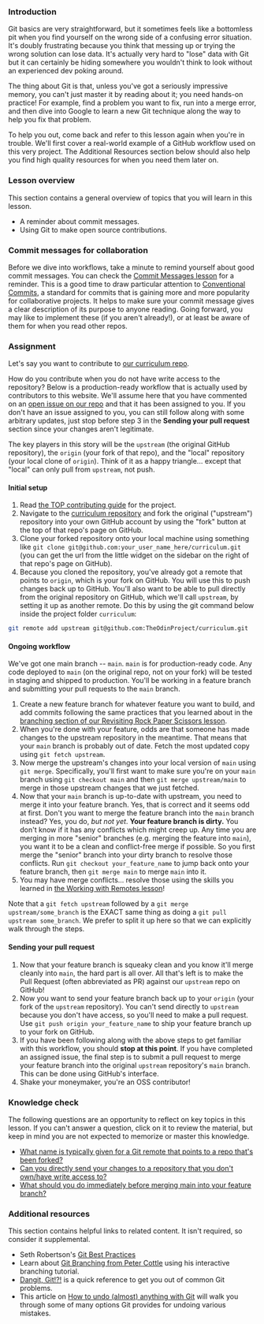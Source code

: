 ### Introduction

Git basics are very straightforward, but it sometimes feels like a bottomless pit when you find yourself on the wrong side of a confusing error situation. It's doubly frustrating because you think that messing up or trying the wrong solution can lose data. It's actually very hard to "lose" data with Git but it can certainly be hiding somewhere you wouldn't think to look without an experienced dev poking around.

The thing about Git is that, unless you've got a seriously impressive memory, you can't just master it by reading about it; you need hands-on practice! For example, find a problem you want to fix, run into a merge error, and then dive into Google to learn a new Git technique along the way to help you fix that problem.

To help you out, come back and refer to this lesson again when you're in trouble. We'll first cover a real-world example of a GitHub workflow used on this very project. The Additional Resources section below should also help you find high quality resources for when you need them later on.

### Lesson overview

This section contains a general overview of topics that you will learn in this lesson.

- A reminder about commit messages.
- Using Git to make open source contributions.

### Commit messages for collaboration

Before we dive into workflows, take a minute to remind yourself about good commit messages. You can check the [Commit Messages lesson](https://www.theodinproject.com/lessons/foundations-commit-messages) for a reminder. This is a good time to draw particular attention to [Conventional Commits](https://www.conventionalcommits.org), a standard for commits that is gaining more and more popularity for collaborative projects. It helps to make sure your commit message gives a clear description of its purpose to anyone reading. Going forward, you may like to implement these (if you aren't already!), or at least be aware of them for when you read other repos.

### Assignment

<div class="lesson-content__panel" markdown="1">

Let's say you want to contribute to [our curriculum repo](https://github.com/TheOdinProject/curriculum/).

How do you contribute when you do not have write access to the repository? Below is a production-ready workflow that is actually used by contributors to this website. We'll assume here that you have commented on an [open issue on our repo](https://github.com/TheOdinProject/curriculum/issues) and that it has been assigned to you. If you don't have an issue assigned to you, you can still follow along with some arbitrary updates, just stop before step 3 in the **Sending your pull request** section since your changes aren't legitimate.

The key players in this story will be the `upstream` (the original GitHub repository), the `origin` (your fork of that repo), and the "local" repository (your local clone of `origin`). Think of it as a happy triangle... except that "local" can only pull from `upstream`, not push.

#### Initial setup

1. Read [the TOP contributing guide](https://github.com/TheOdinProject/curriculum/blob/main/CONTRIBUTING.md) for the project.
1. Navigate to the [curriculum repository](https://github.com/TheOdinProject/curriculum/tree/main) and fork the original ("upstream") repository into your own GitHub account by using the "fork" button at the top of that repo's page on GitHub.
1. Clone your forked repository onto your local machine using something like `git clone git@github.com:your_user_name_here/curriculum.git` (you can get the url from the little widget on the sidebar on the right of that repo's page on GitHub).
1. Because you cloned the repository, you've already got a remote that points to `origin`, which is your fork on GitHub. You will use this to push changes back up to GitHub. You'll also want to be able to pull directly from the original repository on GitHub, which we'll call `upstream`, by setting it up as another remote. Do this by using the git command below inside the project folder `curriculum`:

```bash
git remote add upstream git@github.com:TheOdinProject/curriculum.git
```

#### Ongoing workflow

We've got one main branch -- `main`. `main` is for production-ready code. Any code deployed to `main` (on the original repo, not on your fork) will be tested in staging and shipped to production. You'll be working in a feature branch and submitting your pull requests to the `main` branch.

1. Create a new feature branch for whatever feature you want to build, and add commits following the same practices that you learned about in the [branching section of our Revisiting Rock Paper Scissors lesson](https://www.theodinproject.com/lessons/foundations-revisiting-rock-paper-scissors#using-branches).
1. When you're done with your feature, odds are that someone has made changes to the upstream repository in the meantime. That means that your `main` branch is probably out of date. Fetch the most updated copy using `git fetch upstream`.
1. Now merge the upstream's changes into your local version of `main` using `git merge`. Specifically, you'll first want to make sure you're on your `main` branch using `git checkout main` and then `git merge upstream/main` to merge in those upstream changes that we just fetched.
1. Now that your `main` branch is up-to-date with upstream, you need to merge it into your feature branch. Yes, that is correct and it seems odd at first. Don't you want to merge the feature branch into the `main` branch instead? Yes, you do, *but not yet*. **Your feature branch is dirty.** You don't know if it has any conflicts which might creep up. Any time you are merging in more "senior" branches (e.g. merging the feature into `main`), you want it to be a clean and conflict-free merge if possible. So you first merge the "senior" branch into your dirty branch to resolve those conflicts. Run `git checkout your_feature_name` to jump back onto your feature branch, then `git merge main` to merge `main` into it.
1. You may have merge conflicts... resolve those using the skills you learned in [the Working with Remotes lesson](https://www.theodinproject.com/lessons/javascript-working-with-remotes)!

<div class="lesson-note" markdown="1">

Note that a `git fetch upstream` followed by a `git merge upstream/some_branch` is the EXACT same thing as doing a `git pull upstream some_branch`. We prefer to split it up here so that we can explicitly walk through the steps.

</div>

#### Sending your pull request

1. Now that your feature branch is squeaky clean and you know it'll merge cleanly into `main`, the hard part is all over. All that's left is to make the Pull Request (often abbreviated as PR) against our `upstream` repo on GitHub!
1. Now you want to send your feature branch back up to your `origin` (your fork of the `upstream` repository). You can't send directly to `upstream` because you don't have access, so you'll need to make a pull request. Use `git push origin your_feature_name` to ship your feature branch up to your fork on GitHub.
1. If you have been following along with the above steps to get familiar with this workflow, you should **stop at this point**. If you have completed an assigned issue, the final step is to submit a pull request to merge your feature branch into the original `upstream` repository's `main` branch. This can be done using GitHub's interface.
1. Shake your moneymaker, you're an OSS contributor!

</div>

### Knowledge check

The following questions are an opportunity to reflect on key topics in this lesson. If you can't answer a question, click on it to review the material, but keep in mind you are not expected to memorize or master this knowledge.

- [What name is typically given for a Git remote that points to a repo that's been forked?](#initial-setup)
- [Can you directly send your changes to a repository that you don't own/have write access to?](#sending-your-pull-request)
- [What should you do immediately before merging main into your feature branch?](#ongoing-workflow)

### Additional resources

This section contains helpful links to related content. It isn't required, so consider it supplemental.

- Seth Robertson's [Git Best Practices](http://sethrobertson.github.io/GitBestPractices/)
- Learn about [Git Branching from Peter Cottle](http://pcottle.github.io/learnGitBranching/) using his interactive branching tutorial.
- [Dangit, Git!?!](https://dangitgit.com/) is a quick reference to get you out of common Git problems.
- This article on [How to undo (almost) anything with Git](https://github.blog/2015-06-08-how-to-undo-almost-anything-with-git/) will walk you through some of many options Git provides for undoing various mistakes.
